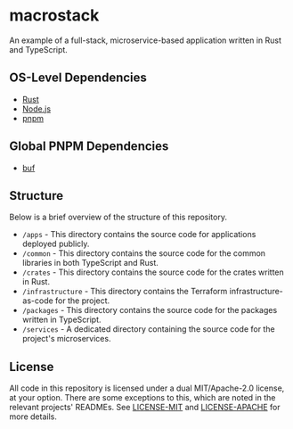 # macrostack

An example of a full-stack, microservice-based application written in Rust and TypeScript.

## OS-Level Dependencies

- [Rust](https://www.rust-lang.org/tools/install)
- [Node.js](https://nodejs.org/en/download/)
- [pnpm](https://pnpm.io/installation)

## Global PNPM Dependencies

- [buf](https://docs.buf.build/installation)

## Structure

Below is a brief overview of the structure of this repository.

- `/apps` - This directory contains the source code for applications deployed publicly.
- `/common` - This directory contains the source code for the common libraries in both TypeScript and Rust.
- `/crates` - This directory contains the source code for the crates written in Rust.
- `/infrastructure` - This directory contains the Terraform infrastructure-as-code for the project.
- `/packages` - This directory contains the source code for the packages written in TypeScript.
- `/services` - A dedicated directory containing the source code for the project's microservices.

## License

All code in this repository is licensed under a dual MIT/Apache-2.0 license, at your option. There are some exceptions to this, which are noted in the relevant projects' READMEs. See [LICENSE-MIT](LICENSE-MIT) and [LICENSE-APACHE](LICENSE-APACHE) for more details.
